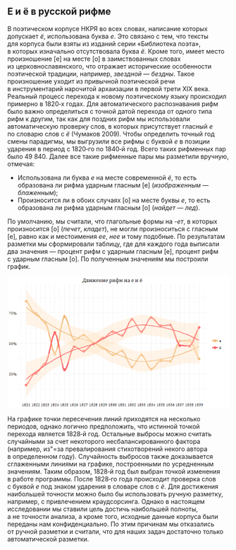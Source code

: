 ## Е и ё в русской рифме

В&nbsp;поэтическом корпусе НКРЯ во&nbsp;всех словах, написание которых допускает _ё_, использована буква _е_. Это связано с&nbsp;тем, что&nbsp;тексты для&nbsp;корпуса были взяты из&nbsp;изданий серии «Библиотека поэта», в&nbsp;которых изначально отсутствовала буква _ё_. Кроме того, имеет место произношение \[е\] на&nbsp;месте \[о\] в&nbsp;заимствованных словах из&nbsp;церковнославянского, что&nbsp;отражает исторические особенности поэтической традиции, например, _звездной_ — _бездны_. Такое произношение уходит из&nbsp;привычной поэтической речи в&nbsp;инструментарий нарочитой архаизации в&nbsp;первой трети XIX&nbsp;века. Реальный процесс перехода к&nbsp;новому поэтическому языку происходил примерно в&nbsp;1820&#8209;х годах.
Для&nbsp;автоматического распознавания рифм было важно определиться с&nbsp;точной датой перехода от&nbsp;одного типа рифм к&nbsp;другим, так как для&nbsp;поздних рифм мы&nbsp;использовали автоматическую проверку слов, в&nbsp;которых присутствует гласный _е_ по&nbsp;словарю слов с&nbsp;_ё_ (Чумаков 2009).
Чтобы определить точный&nbsp;год смены парадигмы, мы&nbsp;выгрузили все рифмы с&nbsp;буквой _е_ в&nbsp;позиции ударения в&nbsp;период с&nbsp;1820&#8209;го по&nbsp;1840&#8209;й&nbsp;год. Всего таких рифменных пар было 49 840. Далее все такие рифменные пары мы&nbsp;разметили вручную, отмечая:

- Использована&nbsp;ли буква _е_ на&nbsp;месте современной _ё_, то есть образована&nbsp;ли рифма ударным гласным \[е\] (_изображенным_ — _блаженным_);
- Произносится&nbsp;ли в&nbsp;обоих случаях \[о\] на&nbsp;месте буквы _е_, то есть образована&nbsp;ли рифма ударным гласным \[о\] (_найдет_ — _лед_).

По&nbsp;умолчанию, мы&nbsp;считали, что&nbsp;глагольные формы на&nbsp;_-ет_, в&nbsp;которых произносится \[о\] (_печет_, _кладет_), не&nbsp;могли произноситься с&nbsp;гласным \[е\], равно как и&nbsp;местоимения _ее_, _нее_ и&nbsp;тому подобные.
По&nbsp;результатам разметки мы&nbsp;сформировали таблицу, где для&nbsp;каждого года выписали два значения — процент рифм с&nbsp;ударным гласным \[е\], процент рифм с&nbsp;ударным гласным \[о\]. По&nbsp;полученным значениям мы&nbsp;построили график.

![Image](e_yo.png)

На&nbsp;графике точки пересечения линий приходятся на&nbsp;несколько периодов, однако логично предположить, что&nbsp;истинной точкой перехода является 1828&#8209;й&nbsp;год. Остальные выбросы можно считать случайными за&nbsp;счет некоторого несбалансированного фактора (например, из"=за превалирования стихотворений некого автора в&nbsp;определенном году). Случайность выбросов также доказывается сглаженными линиями на&nbsp;графике, построенными по&nbsp;усредненным значениям.
Таким образом, 1828&#8209;й&nbsp;год был выбран точкой изменения в&nbsp;работе программы. После 1828&#8209;го года происходит проверка слов с&nbsp;буквой _е_ под&nbsp;знаком ударения в&nbsp;словаре слов с&nbsp;_ё_. Для&nbsp;достижения наибольшей точности можно было&nbsp;бы использовать ручную разметку, например, с&nbsp;привлечением краудсорсинга. Однако в&nbsp;настоящем исследовании мы&nbsp;ставили цель достичь наибольшей полноты, а&nbsp;не&nbsp;точности анализа, а&nbsp;кроме того, исходные данные корпуса были переданы нам конфиденциально. По&nbsp;этим причинам мы&nbsp;отказались от&nbsp;ручной разметки и&nbsp;считали, что&nbsp;для наших задач достаточно только автоматической разметки.
